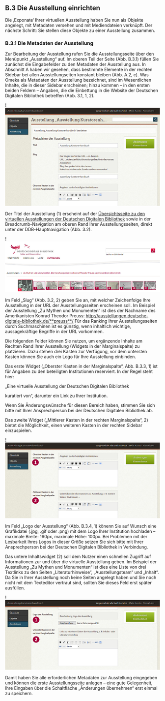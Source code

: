 ## B.3 Die Ausstellung einrichten

Die ‚Exponate‘ Ihrer virtuellen Ausstellung haben Sie nun als Objekte angelegt, mit Metadaten versehen und mit Mediendateien verknüpft. Der nächste Schritt: Sie stellen diese Objekte zu einer Ausstellung zusammen.

### B.3.1 Die Metadaten der Ausstellung

Zur Bearbeitung der Ausstellung rufen Sie die Ausstellungsseite über den Menüpunkt „Ausstellung“ auf. Im oberen Teil der Seite (Abb. B.3.1) füllen Sie zunächst die Eingabefelder zu den Metadaten der Ausstellung aus. In Abschnitt A haben wir gesehen, dass bestimmte Elemente in der rechten Sidebar bei allen Ausstellungseiten konstant bleiben (Abb. A.2, <span class="red-circle"></span>c</span>). Was Omeka als Metadaten der Ausstellung bezeichnet, sind im Wesentlichen Inhalte, die in dieser Sidebar erscheinen; hinzu kommen – in den ersten beiden Feldern – Angaben, die die Einbettung in die Website der Deutschen Digitalen Bibliothek betreffen (Abb. 3.1, <span class="red-circle">1</span>, <span class="red-circle">2</span>).

!![Abb. B.3.1 Die Seite „Ausstellung ...“][B-3-1]

Der Titel der Ausstellung (<span class="red-circle">1</span>) erscheint auf der [Übersichtsseite zu den virtuellen Ausstellungen der Deutschen Digitalen Bibliothek](https://www.deutsche-digitale-bibliothek.de/content/ausstellungen) sowie in der Breadcrumb-Navigation am oberen Rand Ihrer Ausstellungsseiten, direkt unter der DDB-Hauptnavigation (Abb. 3.2).

!![Abb. B.3.2 Der Ausstellungstitel in der Breadcrumb-Navigation][B-3-2]

Im Feld „Slug“ (Abb. 3.2, <span class="red-circle">2</span>) geben Sie an, mit welcher Zeichenfolge Ihre Ausstellung in der URL der Ausstellungsseiten erscheinen soll. Im Beispiel der Ausstellung „Zu Mythen und Monumenten“ ist dies der Nachname des Amerikanisten Konrad Theodor Preuss: http://ausstellungen.deutsche-digitale-bibliothek.de/**preuss**/ Für das Ranking Ihrer Ausstellungsseiten durch Suchmaschinen ist es günstig, wenn inhaltlich wichtige, aussagekräftige Begriffe in der URL vorkommen.

Die folgenden Felder können Sie nutzen, um ergänzende Inhalte am Rechten Rand Ihrer Ausstellung (Widgets in der Marginalspalte) zu platzieren. Dazu stehen drei Kästen zur Verfügung, vor dem untersten Kasten können Sie auch ein Logo für Ihre Ausstellung einbinden.

Das erste Widget („Oberster Kasten in der Marginalspalte“, Abb. B.3.3, <span class="red-circle">1</span>) ist für Angaben zu den beteiligten Institutionen reserviert. In der Regel steht hier:

„Eine virtuelle Ausstellung der Deutschen Digitalen Bibliothek

kuratiert von“, darunter ein Link zu Ihrer Institution.

Wenn Sie Änderungswünsche für diesen Bereich haben, stimmen Sie sich bitte mit Ihrer Ansprechperson bei der Deutschen Digitalen Bibliothek ab. 

Das zweite Widget („Mittlerer Kasten in der rechten Marginalspalte“, <span class="red-circle">2</span>) bietet die Möglichkeit, einen weiteren Kasten in der rechten Sidebar einzuspielen.

!![Abb. B.3.3 Eingabefelder zu den Widgets oben und Mitte][B-3-3]

Im Feld „Logo der Ausstellung“ (Abb. B.3.4, <span class="red-circle">1</span>) könenn Sie auf Wunsch eine Grafikdatei (.jpg, .gif oder .png) mit dem Logo Ihrer Institution hochladen – maximale Breite: 160px, maximale Höhe: 100px. Bei Problemen mit der Lesbarkeit Ihres Logos in dieser Größe setzen Sie sich bitte mit Ihrer Ansprechperson bei der Deutschen Digitalen Bibliothek in Verbindung.

Das untere Inhaltswidget (<span class="red-circle">2</span>) soll dem Nutzer einen schnellen Zugriff auf Informationen zur und über die virtuelle Ausstellung geben. Im Beispiel der Ausstellung „Zu Mythen und Monumenten“ ist dies eine Liste von drei Textlinks zu den Seiten „Literaturhinweise“, „Ausstellungsteam“ und „Inhalt“. Da Sie in Ihrer Ausstellung noch keine Seiten angelegt haben und Sie noch nicht mit dem Texteditor vertraut sind, sollten Sie dieses Feld erst später ausfüllen.

!![Abb. B.3.4 Eingabefelder zu Ausstellungslogo und unterem Widget][B-3-4]

Damit haben Sie alle erforderlichen Metadaten zur Ausstellung eingegeben und können die erste Ausstellungsseite anlegen – eine gute Gelegenheit, Ihre Eingaben über die Schaltfläche „Änderungen übernehmen“ erst einmal zu speichern. 


[B-3-1]: img/B-3-1.jpg "Abb. B.3.1 Die Seite „Ausstellung ...“"
[B-3-2]: img/B-3-2.jpg "Abb. B.3.2 Der Ausstellungstitel in der Breadcrumb-Navigation"
[B-3-3]: img/B-3-3.jpg "Abb. B.3.3 Eingabefelder zu den Widgets oben und Mitte"
[B-3-4]: img/B-3-4.jpg "Abb. B.3.4 Eingabefelder zu Ausstellungslogo und unterem Widget"


